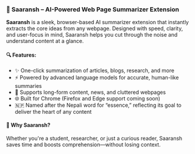 
### 🧠 Saaransh – AI-Powered Web Page Summarizer Extension

**Saaransh** is a sleek, browser-based AI summarizer extension that instantly extracts the core ideas from any webpage. Designed with speed, clarity, and user-focus in mind, Saaransh helps you cut through the noise and understand content at a glance.

#### 🔍 Features:

* ✨ One-click summarization of articles, blogs, research, and more
* ⚡ Powered by advanced language models for accurate, human-like summaries
* 📄 Supports long-form content, news, and cluttered webpages
* 🌐 Built for Chrome (Firefox and Edge support coming soon)
* 🇳🇵 Named after the Nepali word for “essence,” reflecting its goal to deliver the heart of any content

#### 🚀 Why Saaransh?

Whether you're a student, researcher, or just a curious reader, Saaransh saves time and boosts comprehension—without losing context.
